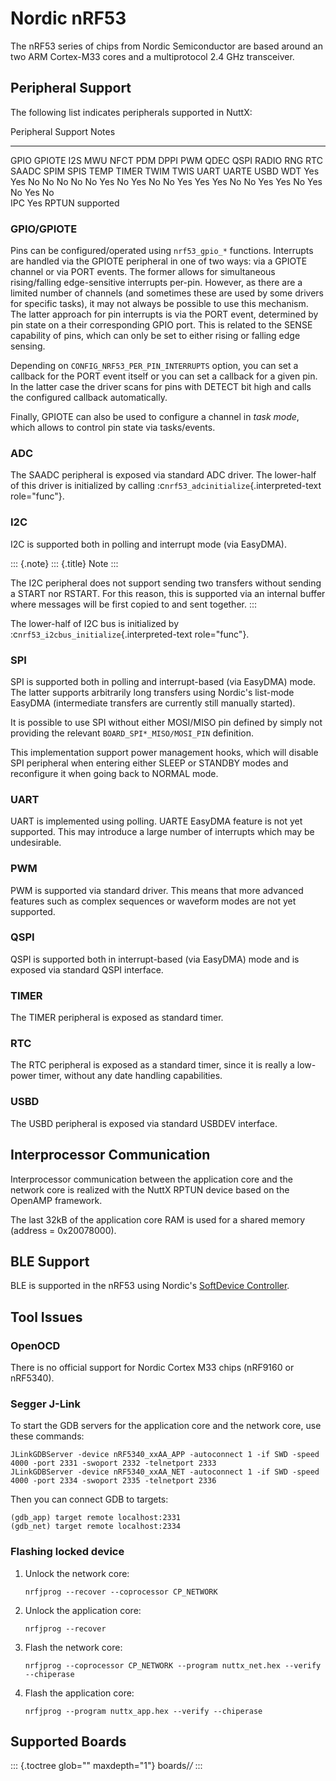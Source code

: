 Nordic nRF53
============

The nRF53 series of chips from Nordic Semiconductor are based around an
two ARM Cortex-M33 cores and a multiprotocol 2.4 GHz transceiver.

Peripheral Support
------------------

The following list indicates peripherals supported in NuttX:

  Peripheral                                                                                                               Support                                                                              Notes
  ------------------------------------------------------------------------------------------------------------------------ ------------------------------------------------------------------------------------ -----------------
  GPIO GPIOTE I2S MWU NFCT PDM DPPI PWM QDEC QSPI RADIO RNG RTC SAADC SPIM SPIS TEMP TIMER TWIM TWIS UART UARTE USBD WDT   Yes Yes No No No No No Yes No Yes No No Yes Yes Yes No No Yes Yes No Yes No Yes No   
  IPC                                                                                                                      Yes                                                                                  RPTUN supported

### GPIO/GPIOTE

Pins can be configured/operated using `nrf53_gpio_*` functions.
Interrupts are handled via the GPIOTE peripheral in one of two ways: via
a GPIOTE channel or via PORT events. The former allows for simultaneous
rising/falling edge-sensitive interrupts per-pin. However, as there are
a limited number of channels (and sometimes these are used by some
drivers for specific tasks), it may not always be possible to use this
mechanism. The latter approach for pin interrupts is via the PORT event,
determined by pin state on a their corresponding GPIO port. This is
related to the SENSE capability of pins, which can only be set to either
rising or falling edge sensing.

Depending on `CONFIG_NRF53_PER_PIN_INTERRUPTS` option, you can set a
callback for the PORT event itself or you can set a callback for a given
pin. In the latter case the driver scans for pins with DETECT bit high
and calls the configured callback automatically.

Finally, GPIOTE can also be used to configure a channel in *task mode*,
which allows to control pin state via tasks/events.

### ADC

The SAADC peripheral is exposed via standard ADC driver. The lower-half
of this driver is initialized by calling
:c`nrf53_adcinitialize`{.interpreted-text role="func"}.

### I2C

I2C is supported both in polling and interrupt mode (via EasyDMA).

::: {.note}
::: {.title}
Note
:::

The I2C peripheral does not support sending two transfers without
sending a START nor RSTART. For this reason, this is supported via an
internal buffer where messages will be first copied to and sent
together.
:::

The lower-half of I2C bus is initialized by
:c`nrf53_i2cbus_initialize`{.interpreted-text role="func"}.

### SPI

SPI is supported both in polling and interrupt-based (via EasyDMA) mode.
The latter supports arbitrarily long transfers using Nordic\'s list-mode
EasyDMA (intermediate transfers are currently still manually started).

It is possible to use SPI without either MOSI/MISO pin defined by simply
not providing the relevant `BOARD_SPI*_MISO/MOSI_PIN` definition.

This implementation support power management hooks, which will disable
SPI peripheral when entering either SLEEP or STANDBY modes and
reconfigure it when going back to NORMAL mode.

### UART

UART is implemented using polling. UARTE EasyDMA feature is not yet
supported. This may introduce a large number of interrupts which may be
undesirable.

### PWM

PWM is supported via standard driver. This means that more advanced
features such as complex sequences or waveform modes are not yet
supported.

### QSPI

QSPI is supported both in interrupt-based (via EasyDMA) mode and is
exposed via standard QSPI interface.

### TIMER

The TIMER peripheral is exposed as standard timer.

### RTC

The RTC peripheral is exposed as a standard timer, since it is really a
low-power timer, without any date handling capabilities.

### USBD

The USBD peripheral is exposed via standard USBDEV interface.

Interprocessor Communication
----------------------------

Interprocessor communication between the application core and the
network core is realized with the NuttX RPTUN device based on the
OpenAMP framework.

The last 32kB of the application core RAM is used for a shared memory
(address = 0x20078000).

BLE Support
-----------

BLE is supported in the nRF53 using Nordic\'s [SoftDevice
Controller](https://developer.nordicsemi.com/nRF_Connect_SDK/doc/latest/nrfxlib/softdevice_controller/README.html).

Tool Issues
-----------

### OpenOCD

There is no official support for Nordic Cortex M33 chips (nRF9160 or
nRF5340).

### Segger J-Link

To start the GDB servers for the application core and the network core,
use these commands:

    JLinkGDBServer -device nRF5340_xxAA_APP -autoconnect 1 -if SWD -speed 4000 -port 2331 -swoport 2332 -telnetport 2333
    JLinkGDBServer -device nRF5340_xxAA_NET -autoconnect 1 -if SWD -speed 4000 -port 2334 -swoport 2335 -telnetport 2336

Then you can connect GDB to targets:

    (gdb_app) target remote localhost:2331
    (gdb_net) target remote localhost:2334

### Flashing locked device

1.  Unlock the network core:

        nrfjprog --recover --coprocessor CP_NETWORK

2.  Unlock the application core:

        nrfjprog --recover

3.  Flash the network core:

        nrfjprog --coprocessor CP_NETWORK --program nuttx_net.hex --verify --chiperase

4.  Flash the application core:

        nrfjprog --program nuttx_app.hex --verify --chiperase

Supported Boards
----------------

::: {.toctree glob="" maxdepth="1"}
boards/*/*
:::
